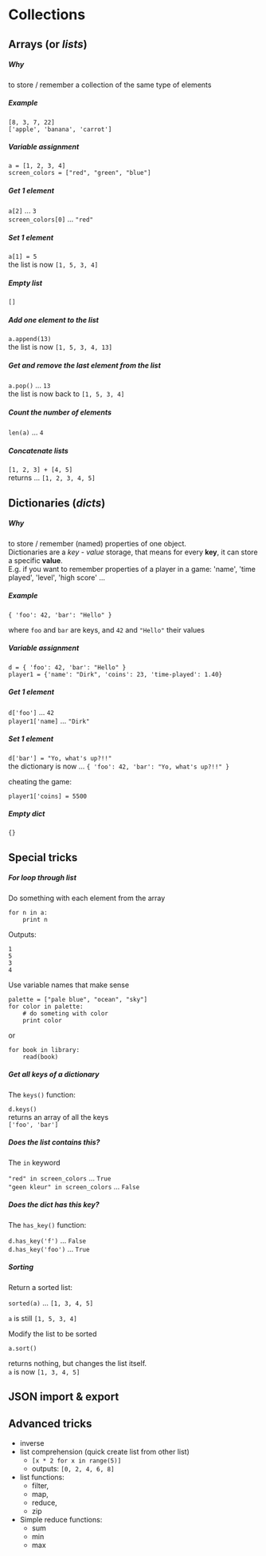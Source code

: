 # Collections

## Arrays (or *lists*)

##### Why

to store / remember a collection of the same type of elements

##### Example

`[8, 3, 7, 22]`  
`['apple', 'banana', 'carrot']`

##### Variable assignment

`a = [1, 2, 3, 4]`  
`screen_colors = ["red", "green", "blue"]`

##### Get 1 element

`a[2]` ... `3`  
`screen_colors[0]` ... `"red"` 

##### Set 1 element

`a[1] = 5`  
the list is now `[1, 5, 3, 4]`

##### Empty list

`[]`

##### Add one element to the list

`a.append(13)`  
the list is now `[1, 5, 3, 4, 13]`

##### Get and remove the last element from the list

`a.pop()` ... `13`  
the list is now back to `[1, 5, 3, 4]`

##### Count the number of elements

`len(a)` ... `4`

##### Concatenate lists

`[1, 2, 3] + [4, 5]`  
returns ... `[1, 2, 3, 4, 5]` 

## Dictionaries (*dicts*)

##### Why

to store / remember (named) properties of one object.  
Dictionaries are a *key - value* storage, that means for every **key**, it can store a specific **value**.  
E.g. if you want to remember properties of a player in a game: 'name', 'time played', 'level', 'high score' ...
 
##### Example

`{ 'foo': 42, 'bar': "Hello" }`

where `foo` and `bar` are keys, and `42` and `"Hello"` their values

##### Variable assignment

`d = { 'foo': 42, 'bar': "Hello" }`  
`player1 = {'name': "Dirk", 'coins': 23, 'time-played': 1.40}`

##### Get 1 element

`d['foo']` ... `42`  
`player1['name]` ... `"Dirk"` 

##### Set 1 element

`d['bar'] = "Yo, what's up?!!"`  
the dictionary is now ... `{ 'foo': 42, 'bar': "Yo, what's up?!!" }`
 
cheating the game:

`player1['coins] = 5500`  

##### Empty dict

`{}`

## Special tricks

##### For loop through list

Do something with each element from the array

```
for n in a:
	print n
```

Outputs:

```
1
5
3
4
```

Use variable names that make sense

```
palette = ["pale blue", "ocean", "sky"]
for color in palette:
	# do someting with color
	print color
```

or

```
for book in library:
	read(book)
```

##### Get all keys of a dictionary

The `keys()` function:

`d.keys()`  
returns an array of all the keys  
`['foo', 'bar']`

##### Does the list contains this?

The `in` keyword

`"red" in screen_colors` ... `True`  
`"geen kleur" in screen_colors` ... `False`

##### Does the dict has this key?

The `has_key()` function:

`d.has_key('f')` ... `False`  
`d.has_key('foo')` ... `True`  

##### Sorting

Return a sorted list:

`sorted(a)` ... `[1, 3, 4, 5]`

`a` is still `[1, 5, 3, 4]`

Modify the list to be sorted

`a.sort()`

returns nothing, but changes the list itself.  
`a` is now `[1, 3, 4, 5]`

## JSON import & export

## Advanced tricks

- inverse
- list comprehension (quick create list from other list)
	- `[x * 2 for x in range(5)]`
	- outputs: `[0, 2, 4, 6, 8]`
- list functions:
	- filter,
	- map,
	- reduce,
	- zip
- Simple reduce functions:
	- sum
	- min
	- max
	